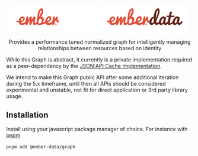<p align="center">
  <img
    class="project-logo"
    src="./ember-data-logo-dark.svg#gh-dark-mode-only"
    alt="EmberData Graph"
    width="240px"
    title="EmberData Graph"
    />
  <img
    class="project-logo"
    src="./ember-data-logo-light.svg#gh-light-mode-only"
    alt="EmberData Graph"
    width="240px"
    title="EmberData Graph"
    />
</p>

<p align="center">Provides a performance tuned normalized graph for intelligently managing relationships between resources based on identity</p>

While this Graph is abstract, it currently is a private implementation required as a peer-dependency by the [JSON:API Cache Implementation](https://github.com/emberjs/data/tree/main/packages/json-api).

We intend to make this Graph public API after some additional iteration during the 5.x timeframe, until then all APIs should be considered experimental and unstable, not fit for direct application or 3rd party library usage.

## Installation

Install using your javascript package manager of choice. For instance with [pnpm](https://pnpm.io/)

```no-highlight
pnpm add @ember-data/graph
```
